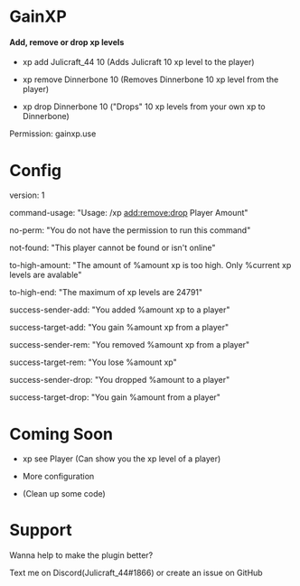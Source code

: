 # GainXP

#### Add, remove or drop xp levels 

- xp add Julicraft_44 10 (Adds Julicraft 10 xp level to the player)

- xp remove Dinnerbone 10 (Removes Dinnerbone 10 xp level from the player)

- xp drop Dinnerbone 10 ("Drops" 10 xp levels from your own xp to Dinnerbone)

Permission: gainxp.use

# Config

version: 1


command-usage: "Usage: /xp <add:remove:drop> Player Amount"

no-perm: "You do not have the permission to run this command"

not-found: "This player cannot be found or isn't online"

to-high-amount: "The amount of %amount xp is too high. Only %current xp levels are avalable"

to-high-end: "The maximum of xp levels are 24791"

success-sender-add: "You added %amount xp to a player"

success-target-add: "You gain %amount xp from a player"

success-sender-rem: "You removed %amount xp from a player"

success-target-rem: "You lose %amount xp"

success-sender-drop: "You dropped %amount to a player"

success-target-drop: "You gain %amount from a player"

# Coming Soon
- xp see Player (Can show you the xp level of a player)

- More configuration

- (Clean up some code)

# Support

Wanna help to make the plugin better?

Text me on Discord(Julicraft_44#1866) or create an issue on GitHub
